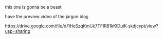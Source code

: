 this one is gonna be a beast 

have the preview video of the jargon blog 

https://drive.google.com/file/d/1HeSzqKmUk7TFIR81kKlDuiK-skdjcypt/view?usp=sharing


